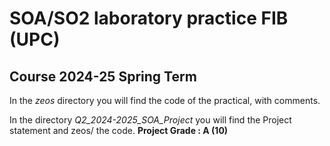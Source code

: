 # SOA/SO2 laboratory practice FIB (UPC) 
## Course 2024-25 Spring Term

In the *zeos* directory you will find the code of the practical, with comments.

In the directory *Q2_2024-2025_SOA_Project* you will find the Project statement and zeos/ the code. **Project Grade : A (10)**
